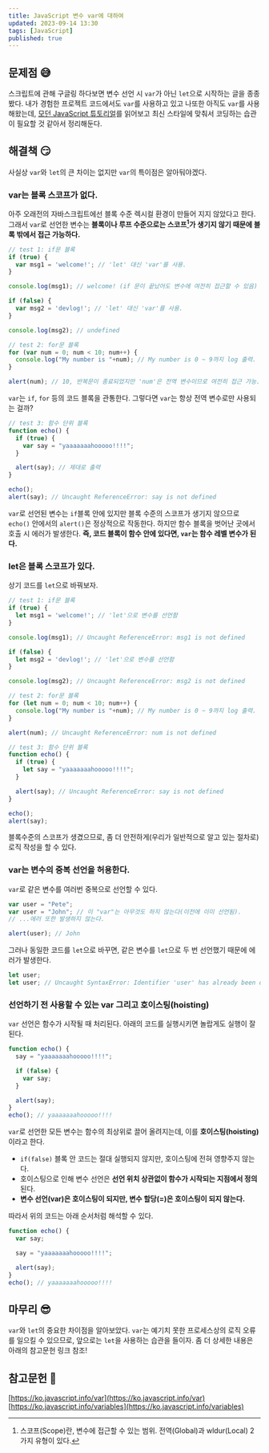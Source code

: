 ```yaml
---
title: JavaScript 변수 var에 대하여
updated: 2023-09-14 13:30
tags: [JavaScript]
published: true
---
```


## 문제점 &#128517;
스크립트에 관해 구글링 하다보면 변수 선언 시 `var`가 아닌 `let`으로 시작하는 글을 종종 봤다. 내가 경험한 프로젝트 코드에서도 `var`를 사용하고 있고 나또한 아직도 `var`를 사용해왔는데, [모던 JavaScript 튜토리얼](https://ko.javascript.info/)를 읽어보고 최신 스타일에 맞춰서 코딩하는 습관이 필요할 것 같아서 정리해둔다.



## 해결책 &#128527;
사실상 `var`와 `let`의 큰 차이는 없지만 `var`의 특이점은 알아둬야겠다.

### var는 블록 스코프가 없다.
아주 오래전의 자바스크립트에선 블록 수준 렉시컬 환경이 만들어 지지 않았다고 한다. 그래서 `var`로 선언한 변수는 **블록이나 루프 수준으로는 스코프[^1]가 생기지 않기 때문에 블록 밖에서 접근 가능하다.** 
```javascript
// test 1: if문 블록
if (true) {
  var msg1 = 'welcome!'; // 'let' 대신 'var'를 사용.
}

console.log(msg1); // welcome! (if 문이 끝났어도 변수에 여전히 접근할 수 있음)

if (false) {
  var msg2 = 'devlog!'; // 'let' 대신 'var'를 사용.
}

console.log(msg2); // undefined
```
```javascript
// test 2: for문 블록
for (var num = 0; num < 10; num++) {
  console.log("My number is "+num); // My number is 0 ~ 9까지 log 출력.
}

alert(num); // 10, 반복문이 종료되었지만 'num'은 전역 변수이므로 여전히 접근 가능.
```
`var`는 `if`, `for` 등의 코드 블록을 관통한다. 그렇다면 `var`는 항상 전역 변수로만 사용되는 걸까?
```javascript
// test 3: 함수 단위 블록
function echo() {
  if (true) {
    var say = "yaaaaaaahooooo!!!!";
  }

  alert(say); // 제대로 출력
}

echo();
alert(say); // Uncaught ReferenceError: say is not defined
```
`var`로 선언된 변수는 `if`블록 안에 있지만 블록 수준의 스코프가 생기지 않으므로 `echo()` 안에서의 `alert()`은 정상적으로 작동한다. 하지만 함수 블록을 벗어난 곳에서 호출 시 에러가 발생한다. **즉, 코드 블록이 함수 안에 있다면, `var`는 함수 레벨 변수가 된다.**

### let은 블록 스코프가 있다.
상기 코드를 `let`으로 바꿔보자.
```javascript
// test 1: if문 블록
if (true) {
  let msg1 = 'welcome!'; // 'let'으로 변수를 선언함
}

console.log(msg1); // Uncaught ReferenceError: msg1 is not defined

if (false) {
  let msg2 = 'devlog!'; // 'let'으로 변수를 선언함
}

console.log(msg2); // Uncaught ReferenceError: msg2 is not defined
```
```javascript
// test 2: for문 블록
for (let num = 0; num < 10; num++) {
  console.log("My number is "+num); // My number is 0 ~ 9까지 log 출력.
}

alert(num); // Uncaught ReferenceError: num is not defined
```
```javascript
// test 3: 함수 단위 블록
function echo() {
  if (true) {
    let say = "yaaaaaaahooooo!!!!";
  }

  alert(say); // Uncaught ReferenceError: say is not defined
}

echo();
alert(say);
```
블록수준의 스코프가 생겼으므로, 좀 더 안전하게(우리가 일반적으로 알고 있는 절차로) 로직 작성을 할 수 있다.

### var는 변수의 중복 선언을 허용한다.
`var`로 같은 변수를 여러번 중복으로 선언할 수 있다.
```javascript
var user = "Pete";
var user = "John"; // 이 "var"는 아무것도 하지 않는다(이전에 이미 선언됨).
// ...에러 또한 발생하지 않는다.

alert(user); // John
```
그러나 동일한 코드를 `let`으로 바꾸면, 같은 변수를 `let`으로 두 번 선언했기 때문에 에러가 발생한다.
```javascript
let user;
let user; // Uncaught SyntaxError: Identifier 'user' has already been declared
```

### 선언하기 전 사용할 수 있는 var 그리고 호이스팅(hoisting)
`var` 선언은 함수가 시작될 때 처리된다. 아래의 코드를 실행시키면 놀랍게도 실행이 잘된다.
```javascript
function echo() {
  say = "yaaaaaaahooooo!!!!";

  if (false) {
    var say;
  }

  alert(say);
}
echo(); // yaaaaaaahooooo!!!!
```
`var`로 선언한 모든 변수는 함수의 최상위로 끌어 올려지는데, 이를 **호이스팅(hoisting)** 이라고 한다. 
- `if(false)` 블록 안 코드는 절대 실행되지 않지만, 호이스팅에 전혀 영향주지 않는다. 
- 호이스팅으로 인해 변수 선언은 **선언 위치 상관없이 함수가 시작되는 지점에서 정의**된다.
- **변수 선언(var)은 호이스팅이 되지만, 변수 할당(=)은 호이스팅이 되지 않는다.**
  
따라서 위의 코드는 아래 순서처럼 해석할 수 있다.
```javascript
function echo() {
  var say;

  say = "yaaaaaaahooooo!!!!";

  alert(say);
}
echo(); // yaaaaaaahooooo!!!!
```



## 마무리 &#128526;
`var`와 `let`의 중요한 차이점을 알아보았다. `var`는 예기치 못한 프로세스상의 로직 오류를 일으킬 수 있으므로, 앞으로는 `let`을 사용하는 습관을 들이자. 좀 더 상세한 내용은 아래의 참고문헌 링크 참조!



## 참고문헌 &#128221;
[https://ko.javascript.info/var](https://ko.javascript.info/var)   
[https://ko.javascript.info/variables](https://ko.javascript.info/variables)



[^1]: 스코프(Scope)란, 변수에 접근할 수 있는 범위. 전역(Global)과 wldur(Local) 2가지 유형이 있다.
